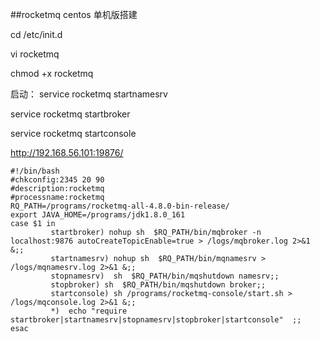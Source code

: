 ##rocketmq centos 单机版搭建

cd /etc/init.d

vi rocketmq

chmod +x rocketmq

启动：
service rocketmq startnamesrv

service rocketmq startbroker

service rocketmq startconsole

http://192.168.56.101:19876/
```
#!/bin/bash
#chkconfig:2345 20 90
#description:rocketmq
#processname:rocketmq
RQ_PATH=/programs/rocketmq-all-4.8.0-bin-release/
export JAVA_HOME=/programs/jdk1.8.0_161
case $1 in
         startbroker) nohup sh  $RQ_PATH/bin/mqbroker -n localhost:9876 autoCreateTopicEnable=true > /logs/mqbroker.log 2>&1 &;;
         startnamesrv) nohup sh  $RQ_PATH/bin/mqnamesrv > /logs/mqnamesrv.log 2>&1 &;;
         stopnamesrv)  sh  $RQ_PATH/bin/mqshutdown namesrv;;
         stopbroker) sh  $RQ_PATH/bin/mqshutdown broker;;
         startconsole) sh /programs/rocketmq-console/start.sh > /logs/mqconsole.log 2>&1 &;;
         *)  echo "require startbroker|startnamesrv|stopnamesrv|stopbroker|startconsole"  ;;
esac

```